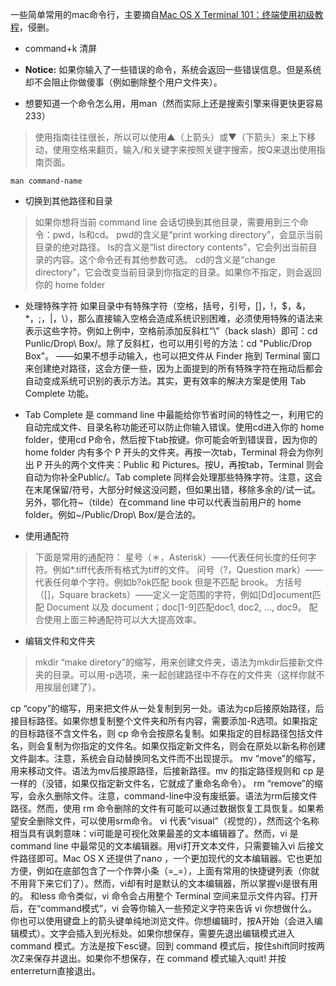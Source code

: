 一些简单常用的mac命令行，主要摘自[Mac OS X Terminal 101：终端使用初级教程](https://www.renfei.org/blog/mac-os-x-terminal-101.html)，侵删。
- command+k 清屏
- **Notice:**
如果你输入了一些错误的命令，系统会返回一些错误信息。但是系统却不会阻止你做傻事（例如删除整个用户文件夹）。

- 想要知道一个命令怎么用，用man（然而实际上还是搜索引擎来得更快更容易233）
> 使用指南往往很长，所以可以使用▲（上箭头）或▼（下箭头）来上下移动，使用空格来翻页，输入/和关键字来按照关键字搜索，按Q来退出使用指南页面。


```
man command-name

```


- 切换到其他路径和目录
> 如果你想将当前 command line 会话切换到其他目录，需要用到三个命令：pwd，ls和cd。
pwd的含义是“print working directory”，会显示当前目录的绝对路径。
ls的含义是“list directory contents”，它会列出当前目录的内容。这个命令还有其他参数可选。
cd的含义是“change directory”，它会改变当前目录到你指定的目录。如果你不指定，则会返回你的 home folder

- 处理特殊字符
如果目录中有特殊字符（空格，括号，引号，[]，!，$，&，*，;，|，\），那么直接输入空格会造成系统识别困难，必须使用特殊的语法来表示这些字符。例如上例中，空格前添加反斜杠“\”（back slash）即可：cd Punlic/Drop\ Box/。除了反斜杠，也可以用引号的方法：cd "Public/Drop Box"。
——如果不想手动输入，也可以把文件从 Finder 拖到 Terminal 窗口来创建绝对路径，这会方便一些，因为上面提到的所有特殊字符在拖动后都会自动变成系统可识别的表示方法。其实，更有效率的解决方案是使用 Tab Complete 功能。

- Tab Complete
是 command line 中最能给你节省时间的特性之一，利用它的自动完成文件、目录名称功能还可以防止你输入错误。使用cd进入你的 home folder，使用cd P命令，然后按下tab按键。你可能会听到错误音，因为你的 home folder 内有多个 P 开头的文件夹。再按一次tab，Terminal 将会为你列出 P 开头的两个文件夹：Public 和 Pictures。按U，再按tab，Terminal 则会自动为你补全Public/。Tab complete 同样会处理那些特殊字符。注意，这会在末尾保留/符号，大部分时候这没问题，但如果出错，移除多余的/试一试。
另外，鄂化符~（tilde）在command line 中可以代表当前用户的 home folder。例如~/Public/Drop\ Box/是合法的。

- 使用通配符
> 下面是常用的通配符：
星号（＊，Asterisk）——代表任何长度的任何字符。例如*.tiff代表所有格式为tiff的文件。
问号（?，Question mark）——代表任何单个字符。例如b?ok匹配 book 但是不匹配 brook。
方括号（[]，Square brackets）——定义一定范围的字符，例如[Dd]ocument匹配 Document 以及 document；doc[1-9]匹配doc1, doc2, …, doc9。
配合使用上面三种通配符可以大大提高效率。

- 编辑文件和文件夹
> mkdir
“make diretory”的缩写，用来创建文件夹，语法为mkdir后接新文件夹的目录。可以用-p选项，来一起创建路径中不存在的文件夹（这样你就不用挨层创建了）。

cp
“copy”的缩写，用来把文件从一处复制到另一处。语法为cp后接原始路径，后接目标路径。如果你想复制整个文件夹和所有内容，需要添加-R选项。如果指定的目标路径不含文件名，则 cp 命令会按原名复制。如果指定的目标路径包括文件名，则会复制为你指定的文件名。如果仅指定新文件名，则会在原处以新名称创建文件副本。注意，系统会自动替换同名文件而不出现提示。
mv
“move”的缩写，用来移动文件。语法为mv后接原路径，后接新路径。mv 的指定路径规则和 cp 是一样的（没错，如果仅指定新文件名，它就成了重命名命令）。
rm
“remove”的缩写，会永久删除文件。注意，command-line中没有废纸篓。语法为rm后接文件路径。然而，使用 rm 命令删除的文件有可能可以通过数据恢复工具恢复。如果希望安全删除文件，可以使用srm命令。
vi
代表“visual”（视觉的），然而这个名称相当具有讽刺意味：vi可能是可视化效果最差的文本编辑器了。然而，vi 是 command line 中最常见的文本编辑器。用vi打开文本文件，只需要输入vi
后接文件路径即可。Mac OS X 还提供了nano
，一个更加现代的文本编辑器。它也更加方便，例如在底部包含了一个作弊小条（=_=），上面有常用的快捷键列表（你就不用背下来它们了）。然而，vi却有时是默认的文本编辑器，所以掌握vi是很有用的。
和less
命令类似，vi
命令会占用整个 Terminal 空间来显示文件内容。打开后，在“command模式”，vi 会等你输入一些预定义字符来告诉 vi 你想做什么。你也可以使用键盘上的箭头键单纯地浏览文件。你想编辑时，按A开始（会进入编辑模式）。文字会插入到光标处。如果你想保存，需要先退出编辑模式进入 command 模式。方法是按下esc键。回到 command 模式后，按住shift同时按两次Z来保存并退出。如果你不想保存，在 command 模式输入:quit!
并按enterreturn直接退出。
